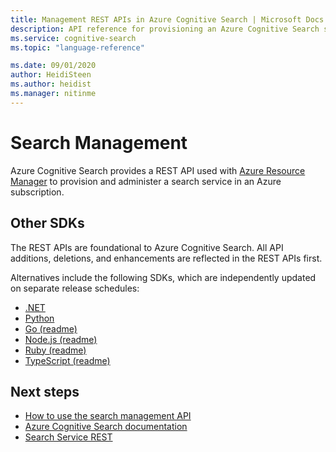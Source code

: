 ```yaml
---
title: Management REST APIs in Azure Cognitive Search | Microsoft Docs
description: API reference for provisioning an Azure Cognitive Search service for public or private access. You can also manage API keys and configure capacity.
ms.service: cognitive-search
ms.topic: "language-reference"

ms.date: 09/01/2020
author: HeidiSteen
ms.author: heidist
ms.manager: nitinme
---
```


# Search Management

Azure Cognitive Search provides a REST API used with [Azure Resource Manager](https://docs.microsoft.com/rest/api/resources/) to provision and administer a search service in an Azure subscription.

## Other SDKs

The REST APIs are foundational to Azure Cognitive Search. All API additions, deletions, and enhancements are reflected in the REST APIs first.

Alternatives include the following SDKs, which are independently updated on separate release schedules:

+ [.NET](https://docs.microsoft.com/dotnet/api/overview/azure/search/management)
+ [Python](https://docs.microsoft.com/python/api/overview/azure/search/management?view=azure-python)
+ [Go (readme)](https://github.com/Azure/azure-rest-api-specs/blob/master/specification/search/resource-manager/readme.go.md)
+ [Node.js (readme)](https://github.com/Azure/azure-rest-api-specs/blob/master/specification/search/resource-manager/readme.nodejs.md)
+ [Ruby (readme)](https://github.com/Azure/azure-rest-api-specs/blob/master/specification/search/resource-manager/readme.ruby.md)
+ [TypeScript (readme)](https://github.com/Azure/azure-rest-api-specs/blob/master/specification/search/resource-manager/readme.typescript.md)

## Next steps

+ [How to use the search management API](search-howto-management-rest-api.md)
+ [Azure Cognitive Search documentation](https://azure.microsoft.com/documentation/services/search/)
+ [Search Service REST](~/docs-ref-conceptual/searchservice/index.md)